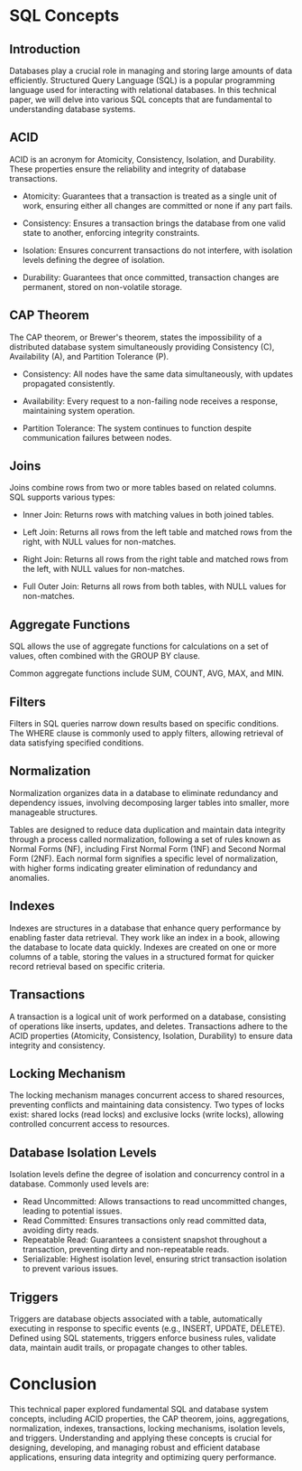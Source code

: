 # SQL Concepts

## Introduction

Databases play a crucial role in managing and storing large amounts of data efficiently. Structured Query Language (SQL) is a popular programming language used for interacting with relational databases. In this technical paper, we will delve into various SQL concepts that are fundamental to understanding database systems.

## ACID

ACID is an acronym for Atomicity, Consistency, Isolation, and Durability. These properties ensure the reliability and integrity of database transactions.

- Atomicity: Guarantees that a transaction is treated as a single unit of work, ensuring either all changes are committed or none if any part fails.
  
- Consistency: Ensures a transaction brings the database from one valid state to another, enforcing integrity constraints.

- Isolation: Ensures concurrent transactions do not interfere, with isolation levels defining the degree of isolation.

- Durability: Guarantees that once committed, transaction changes are permanent, stored on non-volatile storage.

## CAP Theorem

The CAP theorem, or Brewer's theorem, states the impossibility of a distributed database system simultaneously providing Consistency (C), Availability (A), and Partition Tolerance (P).

- Consistency: All nodes have the same data simultaneously, with updates propagated consistently.

- Availability: Every request to a non-failing node receives a response, maintaining system operation.

- Partition Tolerance: The system continues to function despite communication failures between nodes.

## Joins

Joins combine rows from two or more tables based on related columns. SQL supports various types:

- Inner Join: Returns rows with matching values in both joined tables.

- Left Join: Returns all rows from the left table and matched rows from the right, with NULL values for non-matches.

- Right Join: Returns all rows from the right table and matched rows from the left, with NULL values for non-matches.

- Full Outer Join: Returns all rows from both tables, with NULL values for non-matches.

## Aggregate Functions

SQL allows the use of aggregate functions for calculations on a set of values, often combined with the GROUP BY clause.

Common aggregate functions include SUM, COUNT, AVG, MAX, and MIN.

## Filters

Filters in SQL queries narrow down results based on specific conditions. The WHERE clause is commonly used to apply filters, allowing retrieval of data satisfying specified conditions.

## Normalization

Normalization organizes data in a database to eliminate redundancy and dependency issues, involving decomposing larger tables into smaller, more manageable structures.

Tables are designed to reduce data duplication and maintain data integrity through a process called normalization, following a set of rules known as Normal Forms (NF), including First Normal Form (1NF) and Second Normal Form (2NF). Each normal form signifies a specific level of normalization, with higher forms indicating greater elimination of redundancy and anomalies.

## Indexes

Indexes are structures in a database that enhance query performance by enabling faster data retrieval. They work like an index in a book, allowing the database to locate data quickly. Indexes are created on one or more columns of a table, storing the values in a structured format for quicker record retrieval based on specific criteria.

## Transactions

A transaction is a logical unit of work performed on a database, consisting of operations like inserts, updates, and deletes. Transactions adhere to the ACID properties (Atomicity, Consistency, Isolation, Durability) to ensure data integrity and consistency.

## Locking Mechanism

The locking mechanism manages concurrent access to shared resources, preventing conflicts and maintaining data consistency. Two types of locks exist: shared locks (read locks) and exclusive locks (write locks), allowing controlled concurrent access to resources.

## Database Isolation Levels

Isolation levels define the degree of isolation and concurrency control in a database. Commonly used levels are:

- Read Uncommitted: Allows transactions to read uncommitted changes, leading to potential issues.
- Read Committed: Ensures transactions only read committed data, avoiding dirty reads.
- Repeatable Read: Guarantees a consistent snapshot throughout a transaction, preventing dirty and non-repeatable reads.
- Serializable: Highest isolation level, ensuring strict transaction isolation to prevent various issues.

## Triggers

Triggers are database objects associated with a table, automatically executing in response to specific events (e.g., INSERT, UPDATE, DELETE). Defined using SQL statements, triggers enforce business rules, validate data, maintain audit trails, or propagate changes to other tables.

# Conclusion

This technical paper explored fundamental SQL and database system concepts, including ACID properties, the CAP theorem, joins, aggregations, normalization, indexes, transactions, locking mechanisms, isolation levels, and triggers. Understanding and applying these concepts is crucial for designing, developing, and managing robust and efficient database applications, ensuring data integrity and optimizing query performance.

